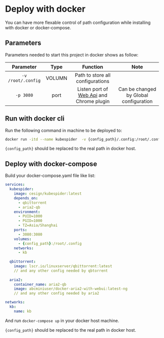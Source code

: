 # Deploy with docker

You can have more flexable control of path configuration while installing with docker or docker-compose.

## Parameters

Parameters needed to start this project in docker shows as follow:

|Parameter|Type|Function|Note|
|:---:|:---:|:---:|:---:|
|`-v /root/.config`|VOLUMN|Path to store all configurations||
|`-p 3080`|port|Listen port of [Web Api](../user_guide/api_docs/README.md) and Chrome plugin|Can be changed by Global configuration|

## Run with docker cli

Run the following command in machine to be deployed to:

```bash
docker run -itd --name kubespider  -v {config_path}/.config:/root/.config -p 3080:3080 cesign/kubespider:latest
```

`{config_path}` should be replaced to the real path in docker host.

## Deploy with docker-compose

Build your docker-compose.yaml file like list:

```yaml
services:
  kubespider:
    image: cesign/kubespider:latest
    depends_on:
      - qbittorrent
      - aria2-qb
    environment:
      - PUID=1000
      - PGID=1000
      - TZ=Asia/Shanghai
    ports:
      - 3080:3080
    volumes:
      - {config_path}:/root/.config
    networks:
      - kb
  
  qbittorrent:
    image: lscr.io/linuxserver/qbittorrent:latest
    // and any other config needed by qbtorrent
    
  aria2:
    container_name: aria2-qb
    image: abcminiuser/docker-aria2-with-webui:latest-ng
    // and any other config needed by aria2

networks:
  kb:
    name: kb
```

And run `docker-compose up` in your docker host machine.

`{config_path}` should be replaced to the real path in docker host.
